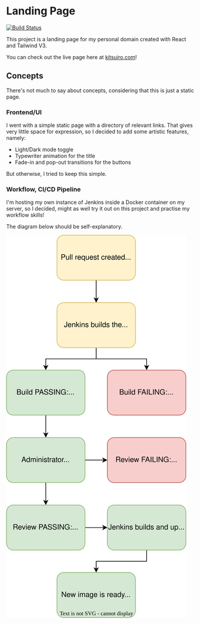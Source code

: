 # Landing Page

[![Build Status](https://jenkins.kitsuiro.com/buildStatus/icon?job=Kitsuiro-Landing-Page%2Fmain)](https://jenkins.kitsuiro.com/job/Kitsuiro-Landing-Page/job/main/)

This project is a landing page for my personal domain created with React and Tailwind V3.

You can check out the live page here at [kitsuiro.com](https://kitsuiro.com)!

## Concepts

There's not much to say about concepts, considering that this is just a static page.

### Frontend/UI

I went with a simple static page with a directory of relevant links. That gives very little space for expression, so I
decided to add some artistic features, namely:

- Light/Dark mode toggle
- Typewriter animation for the title
- Fade-in and pop-out transitions for the buttons

But otherwise, I tried to keep this simple.

### Workflow, CI/CD Pipeline

I'm hosting my own instance of Jenkins inside a Docker container on my server, so I decided, might as well try it out on
this project and practise my workflow skills!

The diagram below should be self-explanatory.

![Workflow Image](./docs/assets/workflow_diagram.svg)
